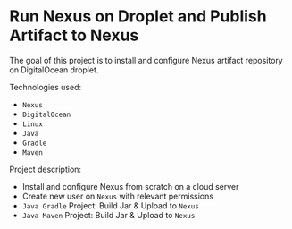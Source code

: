 # Run Nexus on Droplet and Publish Artifact to Nexus

The goal of this project is to install and configure Nexus artifact repository on DigitalOcean droplet.

Technologies used: 
- `Nexus`
- `DigitalOcean`
- `Linux`
- `Java`
- `Gradle`
- `Maven`
 
Project description:
- Install and configure Nexus from scratch on a cloud server
- Create new user on `Nexus` with relevant permissions
- `Java Gradle` Project: Build Jar & Upload to `Nexus`
- `Java Maven` Project: Build Jar & Upload to `Nexus`

